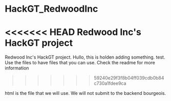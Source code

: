 # HackGT_RedwoodInc
<<<<<<< HEAD
Redwood Inc's HackGT project
=======
Redwood Inc's HackGT project.
Hullo, this is holden adding something.
test.
Use the files to have files that you can use.
Check the readme for more information
>>>>>>> 59240e29f3f8b04ff039cdb0b84c730a1fdee9ca

html is the file that we will use. We will not submit to the backend bourgeois.
